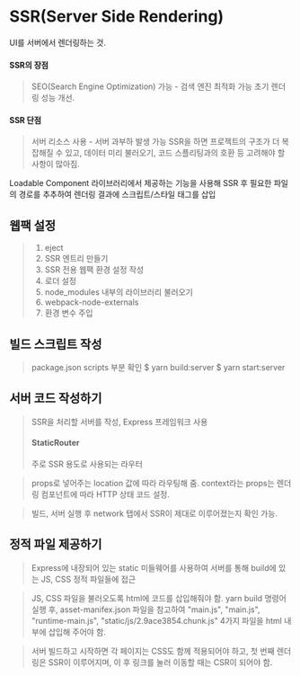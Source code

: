 SSR(Server Side Rendering)
==========================
UI를 서버에서 렌더링하는 것.

#### SSR의 장점
>SEO(Search Engine Optimization) 가능 - 검색 엔진 최적화 가능
>초기 렌더링 성능 개선.

#### SSR 단점
>서버 리소스 사용 - 서버 과부하 발생 가능
>SSR을 하면 프로젝트의 구조가 더 복잡해질 수 있고, 데이터 미리 불러오기, 코드 스플리팅과의 호환 등 고려해야 할 사항이 많아짐.

Loadable Component 라이브러리에서 제공하는 기능을 사용해 SSR 후 
필요한 파일의 경로를 추추하여 렌더링 결과에 스크립트/스타일 태그를 삽입

## 웹팩 설정
> 1. eject
> 2. SSR 엔트리 만들기
> 3. SSR 전용 웹팩 환경 설정 작성
> 4. 로더 설정
> 5. node_modules 내부의 라이브러리 불러오기
> 6. webpack-node-externals
> 7. 환경 변수 주입

## 빌드 스크립트 작성
>package.json scripts 부분 확인
>$ yarn build:server
>$ yarn start:server

## 서버 코드 작성하기
>SSR을 처리할 서버를 작성, Express 프레임워크 사용
>
>#### StaticRouter
>주로 SSR 용도로 사용되는 라우터

>props로 넣어주는 location 값에 따라 라우팅해 줌.
>context라는 props는 렌더링 컴포넌트에 따라 HTTP 상태 코드 설정.

>빌드, 서버 실행 후 network 탭에서 SSR이 제대로 이루어졌는지 확인 가능.

## 정적 파일 제공하기
>Express에 내장되어 있는 static 미들웨어를 사용하여 서버를 통해 build에 있는 JS, CSS 정적 파일들에 접근 

>JS, CSS 파일을 불러오도록 html에 코드를 삽입해줘야 함.
>yarn build 명령어 실행 후, asset-manifex.json 파일을 참고하여
>"main.js", "main.js", "runtime-main.js", "static/js/2.9ace3854.chunk.js"
>4가지 파일을 html 내부에 삽입해 주어야 함.

>서버 빌드하고 시작하면
>각 페이지는 CSS도 함께 적용되어야 하고, 첫 번째 렌더링은 SSR이 이루어지며,
>이 후 링크를 눌러 이동할 때는 CSR이 되어야 함.